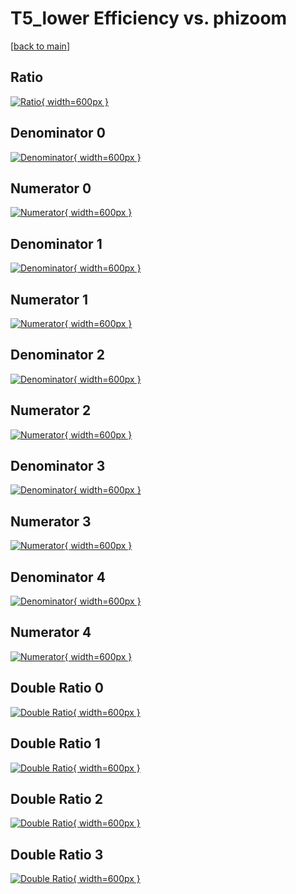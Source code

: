# T5_lower Efficiency vs. phizoom

[[back to main](./)]



## Ratio

[![Ratio](../mtv/var/T5_lower_xtr_321_-1_eff_phizoom.png){ width=600px }](../mtv/var/T5_lower_xtr_321_-1_eff_phizoom.pdf)

## Denominator 0

[![Denominator](../mtv/den/T5_lower_xtr_321_-1_eff_phizoom_den0.png){ width=600px }](../mtv/den/T5_lower_xtr_321_-1_eff_phizoom_den0.pdf)

## Numerator 0

[![Numerator](../mtv/num/T5_lower_xtr_321_-1_eff_phizoom_num0.png){ width=600px }](../mtv/num/T5_lower_xtr_321_-1_eff_phizoom_num0.pdf)

## Denominator 1

[![Denominator](../mtv/den/T5_lower_xtr_321_-1_eff_phizoom_den1.png){ width=600px }](../mtv/den/T5_lower_xtr_321_-1_eff_phizoom_den1.pdf)

## Numerator 1

[![Numerator](../mtv/num/T5_lower_xtr_321_-1_eff_phizoom_num1.png){ width=600px }](../mtv/num/T5_lower_xtr_321_-1_eff_phizoom_num1.pdf)

## Denominator 2

[![Denominator](../mtv/den/T5_lower_xtr_321_-1_eff_phizoom_den2.png){ width=600px }](../mtv/den/T5_lower_xtr_321_-1_eff_phizoom_den2.pdf)

## Numerator 2

[![Numerator](../mtv/num/T5_lower_xtr_321_-1_eff_phizoom_num2.png){ width=600px }](../mtv/num/T5_lower_xtr_321_-1_eff_phizoom_num2.pdf)

## Denominator 3

[![Denominator](../mtv/den/T5_lower_xtr_321_-1_eff_phizoom_den3.png){ width=600px }](../mtv/den/T5_lower_xtr_321_-1_eff_phizoom_den3.pdf)

## Numerator 3

[![Numerator](../mtv/num/T5_lower_xtr_321_-1_eff_phizoom_num3.png){ width=600px }](../mtv/num/T5_lower_xtr_321_-1_eff_phizoom_num3.pdf)

## Denominator 4

[![Denominator](../mtv/den/T5_lower_xtr_321_-1_eff_phizoom_den4.png){ width=600px }](../mtv/den/T5_lower_xtr_321_-1_eff_phizoom_den4.pdf)

## Numerator 4

[![Numerator](../mtv/num/T5_lower_xtr_321_-1_eff_phizoom_num4.png){ width=600px }](../mtv/num/T5_lower_xtr_321_-1_eff_phizoom_num4.pdf)

## Double Ratio 0

[![Double Ratio](../mtv/ratio/T5_lower_xtr_321_-1_eff_phizoom_ratio0.png){ width=600px }](../mtv/ratio/T5_lower_xtr_321_-1_eff_phizoom_ratio0.pdf)

## Double Ratio 1

[![Double Ratio](../mtv/ratio/T5_lower_xtr_321_-1_eff_phizoom_ratio1.png){ width=600px }](../mtv/ratio/T5_lower_xtr_321_-1_eff_phizoom_ratio1.pdf)

## Double Ratio 2

[![Double Ratio](../mtv/ratio/T5_lower_xtr_321_-1_eff_phizoom_ratio2.png){ width=600px }](../mtv/ratio/T5_lower_xtr_321_-1_eff_phizoom_ratio2.pdf)

## Double Ratio 3

[![Double Ratio](../mtv/ratio/T5_lower_xtr_321_-1_eff_phizoom_ratio3.png){ width=600px }](../mtv/ratio/T5_lower_xtr_321_-1_eff_phizoom_ratio3.pdf)

